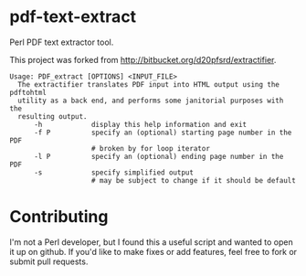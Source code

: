 # pdf-text-extract
Perl PDF text extractor tool.

This project was forked from http://bitbucket.org/d20pfsrd/extractifier.

```
Usage: PDF_extract [OPTIONS] <INPUT_FILE>
  The extractifier translates PDF input into HTML output using the pdftohtml
  utility as a back end, and performs some janitorial purposes with the
  resulting output.
      -h            display this help information and exit
      -f P          specify an (optional) starting page number in the PDF
                    # broken by for loop iterator
      -l P          specify an (optional) ending page number in the PDF
      -s            specify simplified output
                    # may be subject to change if it should be default
```

# Contributing
I'm not a Perl developer, but I found this a useful script and wanted to open it up on github. If you'd like to make fixes or add features, feel free to fork or submit pull requests.
